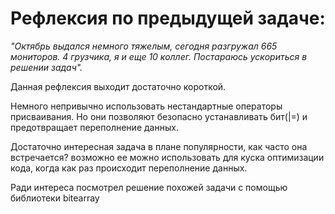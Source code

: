 # Рефлексия по предыдущей задаче:
*"Октябрь выдался немного тяжелым, сегодня разгружал 665 мониторов. 4 грузчика, я и еще 10 коллег. Постараюсь ускориться в решении задач".*


Данная рефлексия выходит достаточно короткой.

Немного непривычно использовать нестандартные операторы присваивания.
Но они позволяют безопасно устанавливать бит(|=) и предотвращает переполнение данных.

Достаточно интересная задача в плане популярности, как часто она встречается? возможно ее можно использовать для куска оптимизации кода, когда как раз происходит переполнение данных.

Ради интереса посмотрел решение похожей задачи с помощью библиотеки bitearray
